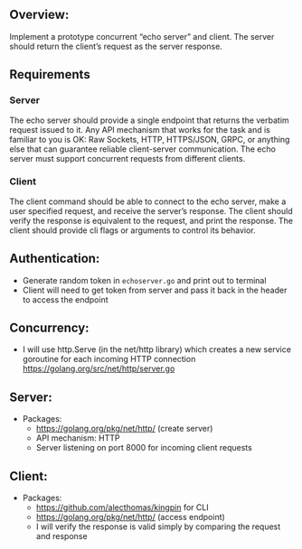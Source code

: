 ## Overview: 

Implement a prototype concurrent “echo server” and client. The server should return the client’s request as the server response.

## Requirements

### Server
The echo server should provide a single endpoint that returns the verbatim request issued to it. Any API mechanism that works for the task and is familiar to you is OK: Raw Sockets, HTTP, HTTPS/JSON, GRPC, or anything else that can guarantee reliable client-server communication.
The echo server must support concurrent requests from different clients.

### Client
The client command should be able to connect to the echo server, make a user specified request, and receive the server’s response.
The client should verify the response is equivalent to the request, and print the response.
The client should provide cli flags or arguments to control its behavior.

## Authentication: 
- Generate random token in `echoserver.go` and print out to terminal 
- Client will need to get token from server and pass it back in the header to access the endpoint 


## Concurrency: 
- I will use http.Serve (in the net/http library) which creates a new service goroutine for each incoming HTTP connection https://golang.org/src/net/http/server.go


## Server:
- Packages:
    - https://golang.org/pkg/net/http/ (create server)
    - API mechanism: HTTP
    - Server listening on port 8000 for incoming client requests


## Client: 
- Packages: 
    - https://github.com/alecthomas/kingpin for CLI     
    - https://golang.org/pkg/net/http/ (access endpoint)
    - I will verify the response is valid simply by comparing the request and response 

